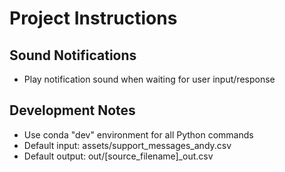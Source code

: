 # Project Instructions

## Sound Notifications
- Play notification sound when waiting for user input/response

## Development Notes
- Use conda "dev" environment for all Python commands
- Default input: assets/support_messages_andy.csv
- Default output: out/[source_filename]_out.csv